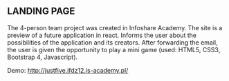 ## LANDING PAGE

The 4-person team project was created in Infoshare Academy. The site is a preview of a future application in react. Informs the user about the possibilities of the application and its creators. After forwarding the email, the user is given the opportunity to play a mini game (used: HTML5, CSS3, Bootstrap 4, Javascript).

Demo: http://justfive.jfdz12.is-academy.pl/
